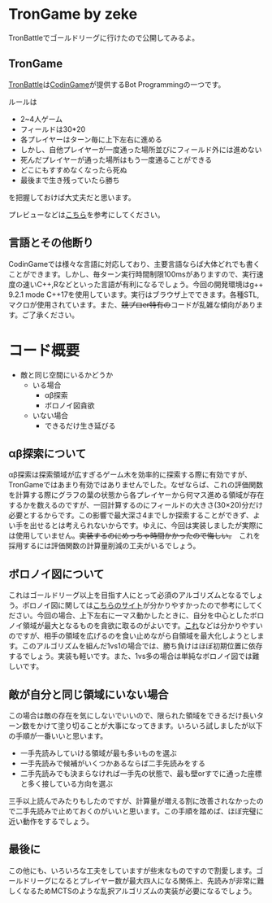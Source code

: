 # TronGame by zeke

TronBattleでゴールドリーグに行けたので公開してみるよ。

## TronGame

[TronBattle](https://www.codingame.com/multiplayer/bot-programming/tron-battle)は[CodinGame](https://www.codingame.com/home)が提供するBot Programmingの一つです。

ルールは
- 2~4人ゲーム
- フィールドは30*20
- 各プレイヤーはターン毎に上下左右に進める
- しかし、自他プレイヤーが一度通った場所並びにフィールド外には進めない
- 死んだプレイヤーが通った場所はもう一度通ることができる
- どこにもすすめなくなったら死ぬ
- 最後まで生き残っていたら勝ち

を把握しておけば大丈夫だと思います。

プレビューなどは[こちら](https://www.codingame.com/replay/480039590
)を参考にしてください。


## 言語とその他断り

CodinGameでは様々な言語に対応しており、主要言語ならば大体どれでも書くことができます。しかし、毎ターン実行時間制限100msがありますので、実行速度の速いC++,Rなどといった言語が有利になるでしょう。今回の開発環境はg++ 9.2.1 mode C++17を使用しています。実行はブラウザ上でできます。各種STL,マクロが使用されています。また、~~競プロer特有の~~コードが乱雑な傾向があります。ご了承ください。


# コード概要

- 敵と同じ空間にいるかどうか
    - いる場合
        - αβ探索
        - ボロノイ図貪欲
    - いない場合
        - できるだけ生き延びる


## αβ探索について

αβ探索は探索領域が広すぎるゲーム木を効率的に探索する際に有効ですが、TronGameではあまり有効ではありませんでした。なぜならば、これの評価関数を計算する際にグラフの葉の状態から各プレイヤーから何マス進める領域が存在するかを数えるのですが、一回計算するのにフィールドの大きさ(30×20)分だけ必要とするからです。この影響で最大深さ4までしか探索することができず、よい手を出せるとは考えられないからです。ゆえに、今回は実装しましたが実際には使用していません。~~実装するのにめっちゃ時間かかったので悔しい。~~　これを採用するには評価関数の計算量削減の工夫がいるでしょう。

## ボロノイ図について

これはゴールドリーグ以上を目指す人にとって必須のアルゴリズムとなるでしょう。ボロノイ図に関しては[こちらのサイト](http://www.ics.kagoshima-u.ac.jp/~fuchida/edu/algorithm/voronoi-diagram/voronoi-diagram.html)が分かりやすかったので参考にしてください。今回の場合、上下左右に一マス動かしたときに、自分を中心としたボロノイ領域が最大となるものを貪欲に取るのがよいです。[これ](https://www.codingame.com/replay/480065627
)などは分かりやすいのですが、相手の領域を広げるのを食い止めながら自領域を最大化しようとします。このアルゴリズムを組んだ1vs1の場合では、勝ち負けはほぼ初期位置に依存するでしょう。実装も軽いです。また、1vs多の場合は単純なボロノイ図では難しいです。

## 敵が自分と同じ領域にいない場合
この場合は敵の存在を気にしないでいいので、限られた領域をできるだけ長いターン数をかけて塗り切ることが大事になってきます。いろいろ試しましたが以下の手順が一番いいと思います。

- 一手先読みしていける領域が最も多いものを選ぶ
- 一手先読みで候補がいくつかあるならば二手先読みをする
- 二手先読みでも決まらなければ一手先の状態で、最も壁orすでに通った座標と多く接している方向を選ぶ

三手以上読んでみたりもしたのですが、計算量が増える割に改善されなかったので二手先読みで止めておくのがいいと思います。この手順を踏めば、ほぼ完璧に近い動作をするでしょう。

## 最後に
この他にも、いろいろな工夫をしていますが些末なものですので割愛します。ゴールドリーグになるとプレイヤー数が最大四人になる関係上、先読みが非常に難しくなるためMCTSのような乱択アルゴリズムの実装が必要になるでしょう。